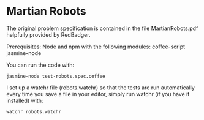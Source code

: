 Martian Robots
==============
The original problem specification is contained in the file MartianRobots.pdf helpfully provided by RedBadger. 

Prerequisites:
Node and npm with the following modules:
coffee-script
jasmine-node 

You can run the code with:

    jasmine-node test-robots.spec.coffee

I set up a watchr file (robots.watchr) so that the tests are run automatically every time you save a file in your editor, simply run watchr (if you have it installed) with:
    
    watchr robots.watchr

